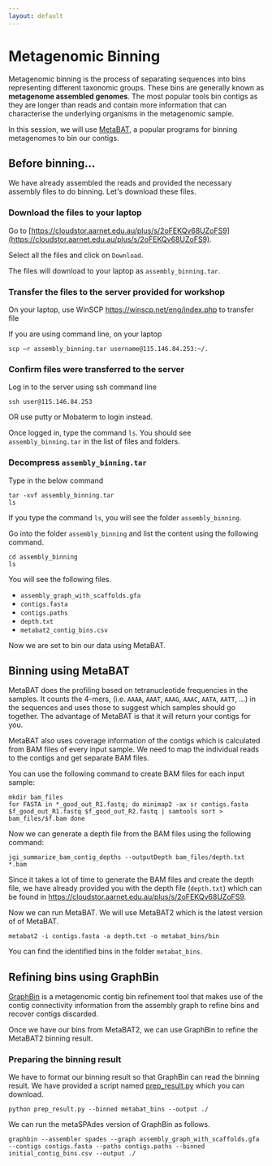 ```yaml
---
layout: default
---
```


# Metagenomic Binning

Metagenomic binning is the process of separating sequences into bins representing different taxonomic groups. These bins are generally known as **metagenome assembled genomes**. The most popular tools bin contigs as they are longer than reads and contain more information that can characterise the underlying organisms in the metagenomic sample.

In this session, we will use [MetaBAT](https://bitbucket.org/berkeleylab/metabat/src/master/), a popular programs for binning metagenomes to bin our contigs.

## Before binning...

We have already assembled the reads and provided the necessary assembly files to do binning. Let's download these files.

### Download the files to your laptop

Go to [https://cloudstor.aarnet.edu.au/plus/s/2oFEKQv68UZoFS9](https://cloudstor.aarnet.edu.au/plus/s/2oFEKQv68UZoFS9).

Select all the files and click on `Download`.

The files will download to your laptop as `assembly_binning.tar`.

### Transfer the files to the server provided for workshop

On your laptop, use WinSCP https://winscp.net/eng/index.php to transfer file

If you are using command line, on your laptop 

```
scp –r assembly_binning.tar username@115.146.84.253:~/.
```

### Confirm files were transferred to the server 

Log in to the server using ssh command line 

```
ssh user@115.146.84.253
```
    
OR use putty or Mobaterm to login instead.

Once logged in, type the command `ls`. You should see `assembly_binning.tar` in the list of files and folders.

### Decompress `assembly_binning.tar`

Type in the below command 

```
tar -xvf assembly_binning.tar
ls
```
  
If you type the command `ls`, you will see the folder `assembly_binning`. 

Go into the folder `assembly_binning` and list the content using the following command.

```
cd assembly_binning
ls
```

You will see the following files.

* `assembly_graph_with_scaffolds.gfa`
* `contigs.fasta`
* `contigs.paths`
* `depth.txt`
* `metabat2_contig_bins.csv`

Now we are set to bin our data using MetaBAT.


## Binning using MetaBAT

MetaBAT does the profiling based on tetranucleotide frequencies in the samples. It counts the 4-mers, (i.e. `AAAA`, `AAAT`, `AAAG`, `AAAC`, `AATA`, `AATT`, …) in the sequences and uses those to suggest which samples should go together. The advantage of MetaBAT is that it will return your contigs for you.

MetaBAT also uses coverage information of the contigs which is calculated from BAM files of every input sample. We need to map the individual reads to the contigs and get separate BAM files.

You can use the following command to create BAM files for each input sample:

```
mkdir bam_files
for FASTA in *_good_out_R1.fastq; do minimap2 -ax sr contigs.fasta $f_good_out_R1.fastq $f_good_out_R2.fastq | samtools sort > bam_files/$f.bam done
```

Now we can generate a depth file from the BAM files using the following command:

```
jgi_summarize_bam_contig_depths --outputDepth bam_files/depth.txt *.bam
```

Since it takes a lot of time to generate the BAM files and create the depth file, we have already provided you with the depth file (`depth.txt`) which can be found in https://cloudstor.aarnet.edu.au/plus/s/2oFEKQv68UZoFS9.

Now we can run MetaBAT. We will use MetaBAT2 which is the latest version of of MetaBAT.

```
metabat2 -i contigs.fasta -a depth.txt -o metabat_bins/bin
```

You can find the identified bins in the folder `metabat_bins`.

## Refining bins using GraphBin

[GraphBin](https://github.com/metagentools/GraphBin) is a metagenomic contig bin refinement tool that makes use of the contig connectivity information from the assembly graph to refine bins and recover contigs discarded. 

Once we have our bins from MetaBAT2, we can use GraphBin to refine the MetaBAT2 binning result.

### Preparing the binning result

We have to format our binning result so that GraphBin can read the binning result. We have provided a script named [prep_result.py](https://github.com/beardymcjohnface/workshop2022/blob/gh-pages/scripts/prep_result.py) which you can download.

```
python prep_result.py --binned metabat_bins --output ./
```

We can run the metaSPAdes version of GraphBin as follows.

```
graphbin --assembler spades --graph assembly_graph_with_scaffolds.gfa --contigs contigs.fasta --paths contigs.paths --binned initial_contig_bins.csv --output ./
```
